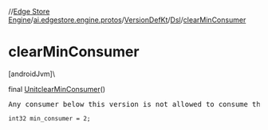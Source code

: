//[Edge Store Engine](../../../../index.md)/[ai.edgestore.engine.protos](../../index.md)/[VersionDefKt](../index.md)/[Dsl](index.md)/[clearMinConsumer](clear-min-consumer.md)

# clearMinConsumer

[androidJvm]\

final [Unit](https://kotlinlang.org/api/latest/jvm/stdlib/kotlin/-unit/index.html)[clearMinConsumer](clear-min-consumer.md)()

<pre>
Any consumer below this version is not allowed to consume this data.
</pre>

<code>int32 min_consumer = 2;</code>
